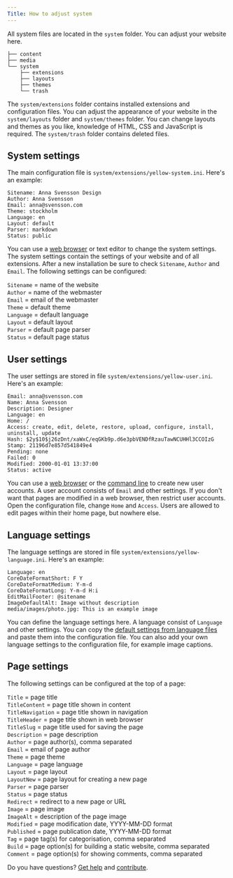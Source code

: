 ```yaml
---
Title: How to adjust system
---
```

All system files are located in the `system` folder. You can adjust your website here.

    ├── content
    ├── media
    └── system
        ├── extensions
        ├── layouts
        ├── themes
        └── trash

The `system/extensions` folder contains installed extensions and configuration files. You can adjust the appearance of your website in the `system/layouts` folder and `system/themes` folder. You can change layouts and themes as you like, knowledge of HTML, CSS and JavaScript is required. The `system/trash` folder contains deleted files.

## System settings

The main configuration file is `system/extensions/yellow-system.ini`. Here's an example:

    Sitename: Anna Svensson Design
    Author: Anna Svensson
    Email: anna@svensson.com
    Theme: stockholm
    Language: en
    Layout: default
    Parser: markdown
    Status: public

You can use a [web browser](https://github.com/datenstrom/yellow-extensions/tree/master/source/edit) or text editor to change the system settings. The system settings contain the settings of your website and of all extensions. After a new installation be sure to check `Sitename`, `Author` and `Email`. The following settings can be configured:

`Sitename` = name of the website  
`Author` = name of the webmaster  
`Email` = email of the webmaster  
`Theme` = default theme  
`Language` = default language  
`Layout` = default layout  
`Parser` = default page parser  
`Status` = default page status  

## User settings

The user settings are stored in file `system/extensions/yellow-user.ini`. Here's an example:

    Email: anna@svensson.com
    Name: Anna Svensson
    Description: Designer
    Language: en
    Home: /
    Access: create, edit, delete, restore, upload, configure, install, uninstall, update
    Hash: $2y$10$j26zDnt/xaWxC/eqGKb9p.d6e3pbVENDfRzauTawNCUHHl3CCOIzG
    Stamp: 21196d7e857d541849e4
    Pending: none
    Failed: 0
    Modified: 2000-01-01 13:37:00
    Status: active

You can use a [web browser](https://github.com/datenstrom/yellow-extensions/tree/master/source/edit) or the [command line](https://github.com/datenstrom/yellow-extensions/tree/master/source/command) to create new user accounts. A user account consists of `Email` and other settings. If you don't want that pages are modified in a web browser, then restrict user accounts. Open the configuration file, change `Home` and `Access`. Users are allowed to edit pages within their home page, but nowhere else.

## Language settings

The language settings are stored in file `system/extensions/yellow-language.ini`. Here's an example:

    Language: en
    CoreDateFormatShort: F Y
    CoreDateFormatMedium: Y-m-d
    CoreDateFormatLong: Y-m-d H:i
    EditMailFooter: @sitename
    ImageDefaultAlt: Image without description
    media/images/photo.jpg: This is an example image

You can define the language settings here. A language consist of `Language` and other settings. You can copy the [default settings from language files](https://github.com/datenstrom/yellow-extensions/blob/master/source/english/english.txt) and paste them into the configuration file. You can also add your own language settings to the configuration file, for example image captions.

## Page settings

The following settings can be configured at the top of a page:

`Title` = page title  
`TitleContent` = page title shown in content  
`TitleNavigation` = page title shown in navigation  
`TitleHeader` = page title shown in web browser  
`TitleSlug` = page title used for saving the page  
`Description` = page description  
`Author` = page author(s), comma separated  
`Email` = email of page author  
`Theme` = page theme  
`Language` = page language  
`Layout` = page layout  
`LayoutNew` = page layout for creating a new page  
`Parser` = page parser  
`Status` = page status  
`Redirect` = redirect to a new page or URL  
`Image` = page image  
`ImageAlt` = description of the page image  
`Modified` = page modification date, YYYY-MM-DD format  
`Published` = page publication date, YYYY-MM-DD format  
`Tag` = page tag(s) for categorisation, comma separated  
`Build` = page option(s) for building a static website, comma separated  
`Comment` = page option(s) for showing comments, comma separated  

Do you have questions? [Get help](.) and [contribute](contributing-guidelines).
